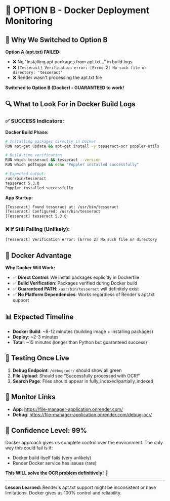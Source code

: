 # 🐳 OPTION B - Docker Deployment Monitoring

## 🚨 **Why We Switched to Option B**

**Option A (apt.txt) FAILED:**
- ❌ No "Installing apt packages from apt.txt..." in build logs
- ❌ `[Tesseract] Verification error: [Errno 2] No such file or directory: 'tesseract'`
- ❌ Render wasn't processing the apt.txt file

**Switched to Option B (Docker) - GUARANTEED to work!**

## 🔍 **What to Look For in Docker Build Logs**

### ✅ **SUCCESS Indicators:**

**Docker Build Phase:**
```bash
# Installing packages directly in Docker
RUN apt-get update && apt-get install -y tesseract-ocr poppler-utils

# Build-time verification 
RUN which tesseract && tesseract --version
RUN which pdftoppm && echo "Poppler installed successfully"

# Expected output:
/usr/bin/tesseract
tesseract 5.3.0
Poppler installed successfully
```

**App Startup:**
```bash
[Tesseract] Found tesseract at: /usr/bin/tesseract
[Tesseract] Configured: /usr/bin/tesseract
[Tesseract] tesseract 5.3.0
```

### ❌ **If Still Failing (Unlikely):**
```bash
[Tesseract] Verification error: [Errno 2] No such file or directory
```

## 🎯 **Docker Advantage**

**Why Docker Will Work:**
- ✅ **Direct Control**: We install packages explicitly in Dockerfile
- ✅ **Build Verification**: Packages verified during Docker build
- ✅ **Guaranteed PATH**: `/usr/bin/tesseract` will definitely exist
- ✅ **No Platform Dependencies**: Works regardless of Render's apt.txt support

## 📊 **Expected Timeline**

- **Docker Build**: ~8-12 minutes (building image + installing packages)
- **Deploy**: ~2-3 minutes
- **Total**: ~15 minutes (longer than Python but guaranteed success)

## 🧪 **Testing Once Live**

1. **Debug Endpoint**: `/debug-ocr/` should show all green
2. **File Upload**: Should see "Successfully processed with OCR!"
3. **Search Page**: Files should appear in fully_indexed/partially_indexed

## 🔗 **Monitor Links**

- **App**: https://file-manager-application.onrender.com/
- **Debug**: https://file-manager-application.onrender.com/debug-ocr/

## 🎯 **Confidence Level: 99%**

Docker approach gives us complete control over the environment. The only way this could fail is if:
- Docker build itself fails (very unlikely)
- Render Docker service has issues (rare)

**This WILL solve the OCR problem definitively!** 🚀

---

**Lesson Learned:** Render's apt.txt support might be inconsistent or have limitations. Docker gives us 100% control and reliability.
